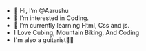 - 👋 Hi, I’m @Aarushu
- 👀 I’m interested in Coding.
- 🌱 I’m currently learning Html, Css and js.
- I Love Cubing, Mountain Biking, And Coding
- I'm also a guitarist🎸🎸

<!---
Aarushu/Aarushu is a ✨ special ✨ repository because its `README.md` (this file) appears on your GitHub profile.
You can click the Preview link to take a look at your changes.
--->
